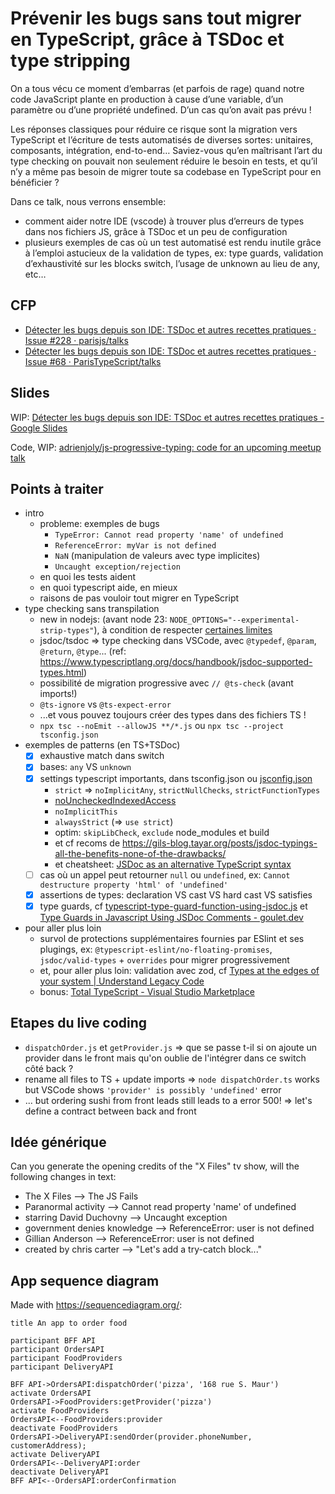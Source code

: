 # Prévenir les bugs sans tout migrer en TypeScript, grâce à TSDoc et type stripping

On a tous vécu ce moment d’embarras (et parfois de rage) quand notre code JavaScript plante en production à cause d’une variable, d’un paramètre ou d’une propriété undefined. D’un cas qu’on avait pas prévu !

Les réponses classiques pour réduire ce risque sont la migration vers TypeScript et l’écriture de tests automatisés de diverses sortes: unitaires, composants, intégration, end-to-end… Saviez-vous qu’en maîtrisant l’art du type checking on pouvait non seulement réduire le besoin en tests, et qu’il n’y a même pas besoin de migrer toute sa codebase en TypeScript pour en bénéficier ?

Dans ce talk, nous verrons ensemble:

- comment aider notre IDE (vscode) à trouver plus d’erreurs de types dans nos fichiers JS, grâce à TSDoc et un peu de configuration
- plusieurs exemples de cas où un test automatisé est rendu inutile grâce à l’emploi astucieux de la validation de types, ex: type guards, validation d’exhaustivité sur les blocks switch, l’usage de unknown au lieu de any, etc…

## CFP

- [Détecter les bugs depuis son IDE: TSDoc et autres recettes pratiques · Issue #228 · parisjs/talks](https://github.com/parisjs/talks/issues/228)
- [Détecter les bugs depuis son IDE: TSDoc et autres recettes pratiques · Issue #68 · ParisTypeScript/talks](https://github.com/ParisTypeScript/talks/issues/68)

## Slides

WIP: [Détecter les bugs depuis son IDE: TSDoc et autres recettes pratiques - Google Slides](https://docs.google.com/presentation/d/1IiDmJ_rWsdvczRHhJUZubABJF89_-sEcaGvARVnAcy0/edit#slide=id.g328fe9c0464_0_28)

Code, WIP: [adrienjoly/js-progressive-typing: code for an upcoming meetup talk](https://github.com/adrienjoly/js-progressive-typing)

## Points à traiter

- intro
    - probleme: exemples de bugs
        - `TypeError: Cannot read property 'name' of undefined`
        - `ReferenceError: myVar is not defined`
        - `NaN` (manipulation de valeurs avec type implicites)
        - `Uncaught exception/rejection`
    - en quoi les tests aident
    - en quoi typescript aide, en mieux
    - raisons de pas vouloir tout migrer en TypeScript
- type checking sans transpilation
    - new in nodejs: (avant node 23: `NODE_OPTIONS="--experimental-strip-types"`), à condition de respecter [certaines limites](https://x.com/Neolectron/status/1878190304014049728)
    - jsdoc/tsdoc => type checking dans VSCode, avec `@typedef`, `@param`, `@return`, `@type`... (ref: https://www.typescriptlang.org/docs/handbook/jsdoc-supported-types.html)
    - possibilité de migration progressive avec `// @ts-check` (avant imports!)
    - `@ts-ignore` vs `@ts-expect-error`
    - ...et vous pouvez toujours créer des types dans des fichiers TS !
    - `npx tsc --noEmit --allowJS **/*.js` ou  `npx tsc --project tsconfig.json`
- exemples de patterns (en TS+TSDoc)
    - [x] exhaustive match dans switch
    - [x] bases: `any` VS `unknown`
    - [x] settings typescript importants, dans tsconfig.json ou [jsconfig.json](https://code.visualstudio.com/docs/languages/jsconfig)
        - `strict` => `noImplicitAny`, `strictNullChecks`, `strictFunctionTypes`
        - [noUncheckedIndexedAccess](https://www.typescriptlang.org/tsconfig/#noUncheckedIndexedAccess)
        - `noImplicitThis`
        - `alwaysStrict` (=> `use strict`)
        - optim: `skipLibCheck`, `exclude` node_modules et build
        - et cf recoms de https://gils-blog.tayar.org/posts/jsdoc-typings-all-the-benefits-none-of-the-drawbacks/
        - et cheatsheet: [JSDoc as an alternative TypeScript syntax](https://alexharri.com/blog/jsdoc-as-an-alternative-typescript-syntax)
    - [ ] cas où un appel peut retourner `null` ou `undefined`, ex: `Cannot destructure property 'html' of 'undefined'`
    - [x] assertions de types: declaration VS cast VS hard cast VS satisfies
    - [x] type guards, cf [typescript-type-guard-function-using-jsdoc.js](https://gist.github.com/adrienjoly/779abbfd705f3b3a963af395cfa4a9b2) et [Type Guards in Javascript Using JSDoc Comments - goulet.dev](https://goulet.dev/posts/type-guard-in-jsdoc/)
- pour aller plus loin
    - survol de protections supplémentaires fournies par ESlint et ses plugings, ex: `@typescript-eslint/no-floating-promises`, `jsdoc/valid-types` + `overrides` pour migrer progressivement
    - et, pour aller plus loin: validation avec zod, cf [Types at the edges of your system | Understand Legacy Code](https://understandlegacycode.com/typing-the-edges/)
    - bonus: [Total TypeScript - Visual Studio Marketplace](https://marketplace.visualstudio.com/items?itemName=mattpocock.ts-error-translator)

## Etapes du live coding

- `dispatchOrder.js` et `getProvider.js` => que se passe t-il si on ajoute un provider dans le front mais qu'on oublie de l'intégrer dans ce switch côté back ?
- rename all files to TS + update imports => `node dispatchOrder.ts` works but VSCode shows `'provider' is possibly 'undefined'` error
- ... but ordering sushi from front leads still leads to a error 500! => let's define a contract between back and front 

## Idée générique

Can you generate the opening credits of the "X Files" tv show, will the following changes in text:
- The X Files --> The JS Fails
- Paranormal activity --> Cannot read property 'name' of undefined
- starring David Duchovny --> Uncaught exception
- government denies knowledge --> ReferenceError: user is not defined
- Gillian Anderson --> ReferenceError: user is not defined
- created by chris carter --> "Let's add a try-catch block..."

## App sequence diagram

Made with https://sequencediagram.org/:

```mermaid
title An app to order food

participant BFF API
participant OrdersAPI
participant FoodProviders
participant DeliveryAPI

BFF API->OrdersAPI:dispatchOrder('pizza', '168 rue S. Maur')
activate OrdersAPI
OrdersAPI->FoodProviders:getProvider('pizza')
activate FoodProviders
OrdersAPI<--FoodProviders:provider
deactivate FoodProviders
OrdersAPI->DeliveryAPI:sendOrder(provider.phoneNumber, customerAddress);
activate DeliveryAPI
OrdersAPI<--DeliveryAPI:order
deactivate DeliveryAPI
BFF API<--OrdersAPI:orderConfirmation
```
